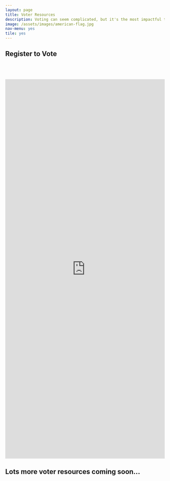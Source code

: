 ```yaml
---
layout: page
title: Voter Resources
description: Voting can seem complicated, but it's the most impactful thing you can do. These resources make it as easy as possible to cast an informed vote.
image: /assets/images/american-flag.jpg
nav-menu: yes
tile: yes
---
```


## Register to Vote

<iframe src="https://register2.rockthevote.com/registrants/map/?source=iframe&partner=35898" width="100%" height="1200" marginheight="0" frameborder="0" style="margin-top: 50px;"></iframe>

## Lots more voter resources coming soon...
